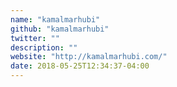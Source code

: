 ```yaml
---
name: "kamalmarhubi"
github: "kamalmarhubi"
twitter: ""
description: ""
website: "http://kamalmarhubi.com/"
date: 2018-05-25T12:34:37-04:00
---
```

